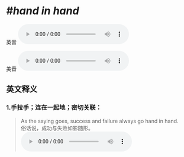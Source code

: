 # ***\#hand in hand*** 
英音
<audio src="./media/hand in hand1_AAC.aac" controls="controls"></audio>

美音
<audio src="./media/hand in hand2_AAC.aac" controls="controls"></audio>



  

英文释义
---
### 1.**手拉手；连在一起地；密切关联：**  

 > As the saying goes, success and failure always go hand in hand.  
 > 俗话说，成功与失败如影随形。    
<audio src="./media/hand-8.aac" controls="controls"></audio>


